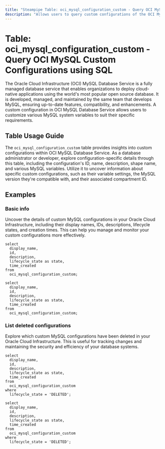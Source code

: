 ```yaml
---
title: "Steampipe Table: oci_mysql_configuration_custom - Query OCI MySQL Custom Configurations using SQL"
description: "Allows users to query custom configurations of the OCI MySQL Database Service."
---
```


# Table: oci_mysql_configuration_custom - Query OCI MySQL Custom Configurations using SQL

The Oracle Cloud Infrastructure (OCI) MySQL Database Service is a fully managed database service that enables organizations to deploy cloud-native applications using the world's most popular open source database. It is developed, managed, and maintained by the same team that develops MySQL, ensuring up-to-date features, compatibility, and enhancements. A custom configuration in OCI MySQL Database Service allows users to customize various MySQL system variables to suit their specific requirements.

## Table Usage Guide

The `oci_mysql_configuration_custom` table provides insights into custom configurations within OCI MySQL Database Service. As a database administrator or developer, explore configuration-specific details through this table, including the configuration's ID, name, description, shape name, and various MySQL variables. Utilize it to uncover information about specific custom configurations, such as their variable settings, the MySQL version they're compatible with, and their associated compartment ID.

## Examples

### Basic info
Uncover the details of custom MySQL configurations in your Oracle Cloud Infrastructure, including their display names, IDs, descriptions, lifecycle states, and creation times. This can help you manage and monitor your custom configurations more effectively.

```sql+postgres
select
  display_name,
  id,
  description,
  lifecycle_state as state,
  time_created
from
  oci_mysql_configuration_custom;
```

```sql+sqlite
select
  display_name,
  id,
  description,
  lifecycle_state as state,
  time_created
from
  oci_mysql_configuration_custom;
```

### List deleted configurations
Explore which custom MySQL configurations have been deleted in your Oracle Cloud Infrastructure. This is useful for tracking changes and maintaining the security and efficiency of your database systems.

```sql+postgres
select
  display_name,
  id,
  description,
  lifecycle_state as state,
  time_created
from
  oci_mysql_configuration_custom 
where
  lifecycle_state = 'DELETED';
```

```sql+sqlite
select
  display_name,
  id,
  description,
  lifecycle_state as state,
  time_created
from
  oci_mysql_configuration_custom 
where
  lifecycle_state = 'DELETED';
```